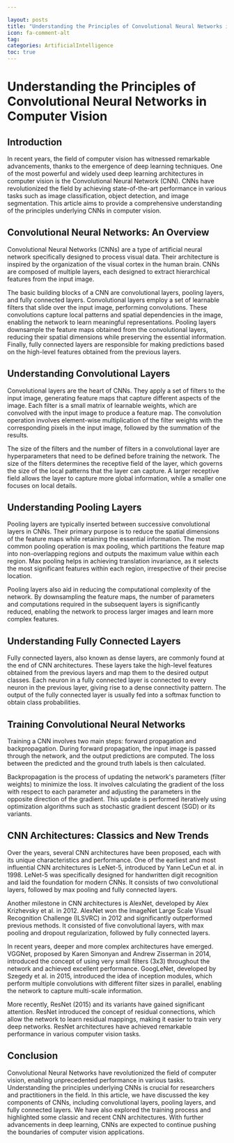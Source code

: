 ```yaml
---

layout: posts
title: "Understanding the Principles of Convolutional Neural Networks in Computer Vision"
icon: fa-comment-alt
tag:      
categories: ArtificialIntelligence
toc: true
---
```




# Understanding the Principles of Convolutional Neural Networks in Computer Vision

## Introduction

In recent years, the field of computer vision has witnessed remarkable advancements, thanks to the emergence of deep learning techniques. One of the most powerful and widely used deep learning architectures in computer vision is the Convolutional Neural Network (CNN). CNNs have revolutionized the field by achieving state-of-the-art performance in various tasks such as image classification, object detection, and image segmentation. This article aims to provide a comprehensive understanding of the principles underlying CNNs in computer vision.

## Convolutional Neural Networks: An Overview

Convolutional Neural Networks (CNNs) are a type of artificial neural network specifically designed to process visual data. Their architecture is inspired by the organization of the visual cortex in the human brain. CNNs are composed of multiple layers, each designed to extract hierarchical features from the input image.

The basic building blocks of a CNN are convolutional layers, pooling layers, and fully connected layers. Convolutional layers employ a set of learnable filters that slide over the input image, performing convolutions. These convolutions capture local patterns and spatial dependencies in the image, enabling the network to learn meaningful representations. Pooling layers downsample the feature maps obtained from the convolutional layers, reducing their spatial dimensions while preserving the essential information. Finally, fully connected layers are responsible for making predictions based on the high-level features obtained from the previous layers.

## Understanding Convolutional Layers

Convolutional layers are the heart of CNNs. They apply a set of filters to the input image, generating feature maps that capture different aspects of the image. Each filter is a small matrix of learnable weights, which are convolved with the input image to produce a feature map. The convolution operation involves element-wise multiplication of the filter weights with the corresponding pixels in the input image, followed by the summation of the results.

The size of the filters and the number of filters in a convolutional layer are hyperparameters that need to be defined before training the network. The size of the filters determines the receptive field of the layer, which governs the size of the local patterns that the layer can capture. A larger receptive field allows the layer to capture more global information, while a smaller one focuses on local details.

## Understanding Pooling Layers

Pooling layers are typically inserted between successive convolutional layers in CNNs. Their primary purpose is to reduce the spatial dimensions of the feature maps while retaining the essential information. The most common pooling operation is max pooling, which partitions the feature map into non-overlapping regions and outputs the maximum value within each region. Max pooling helps in achieving translation invariance, as it selects the most significant features within each region, irrespective of their precise location.

Pooling layers also aid in reducing the computational complexity of the network. By downsampling the feature maps, the number of parameters and computations required in the subsequent layers is significantly reduced, enabling the network to process larger images and learn more complex features.

## Understanding Fully Connected Layers

Fully connected layers, also known as dense layers, are commonly found at the end of CNN architectures. These layers take the high-level features obtained from the previous layers and map them to the desired output classes. Each neuron in a fully connected layer is connected to every neuron in the previous layer, giving rise to a dense connectivity pattern. The output of the fully connected layer is usually fed into a softmax function to obtain class probabilities.

## Training Convolutional Neural Networks

Training a CNN involves two main steps: forward propagation and backpropagation. During forward propagation, the input image is passed through the network, and the output predictions are computed. The loss between the predicted and the ground truth labels is then calculated.

Backpropagation is the process of updating the network's parameters (filter weights) to minimize the loss. It involves calculating the gradient of the loss with respect to each parameter and adjusting the parameters in the opposite direction of the gradient. This update is performed iteratively using optimization algorithms such as stochastic gradient descent (SGD) or its variants.

## CNN Architectures: Classics and New Trends

Over the years, several CNN architectures have been proposed, each with its unique characteristics and performance. One of the earliest and most influential CNN architectures is LeNet-5, introduced by Yann LeCun et al. in 1998. LeNet-5 was specifically designed for handwritten digit recognition and laid the foundation for modern CNNs. It consists of two convolutional layers, followed by max pooling and fully connected layers.

Another milestone in CNN architectures is AlexNet, developed by Alex Krizhevsky et al. in 2012. AlexNet won the ImageNet Large Scale Visual Recognition Challenge (ILSVRC) in 2012 and significantly outperformed previous methods. It consisted of five convolutional layers, with max pooling and dropout regularization, followed by fully connected layers.

In recent years, deeper and more complex architectures have emerged. VGGNet, proposed by Karen Simonyan and Andrew Zisserman in 2014, introduced the concept of using very small filters (3x3) throughout the network and achieved excellent performance. GoogLeNet, developed by Szegedy et al. in 2015, introduced the idea of inception modules, which perform multiple convolutions with different filter sizes in parallel, enabling the network to capture multi-scale information.

More recently, ResNet (2015) and its variants have gained significant attention. ResNet introduced the concept of residual connections, which allow the network to learn residual mappings, making it easier to train very deep networks. ResNet architectures have achieved remarkable performance in various computer vision tasks.

## Conclusion

Convolutional Neural Networks have revolutionized the field of computer vision, enabling unprecedented performance in various tasks. Understanding the principles underlying CNNs is crucial for researchers and practitioners in the field. In this article, we have discussed the key components of CNNs, including convolutional layers, pooling layers, and fully connected layers. We have also explored the training process and highlighted some classic and recent CNN architectures. With further advancements in deep learning, CNNs are expected to continue pushing the boundaries of computer vision applications.